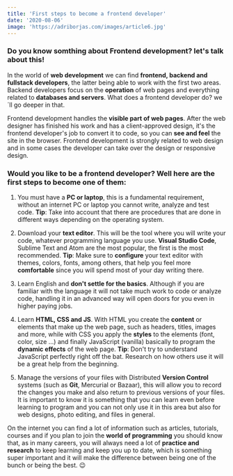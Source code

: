```yaml
---
title: 'First steps to become a frontend developer'
date: '2020-08-06'
image: 'https://adriborjas.com/images/article6.jpg'
---
```

### Do you know somthing about Frontend development? let's talk about this!

In the world of **web development** we can find **frontend, backend and fullstack developers**, the latter being able to work with the first two areas. Backend developers focus on the **operation** of web pages and everything related to **databases and servers**. What does a frontend developer do? we´ll go deeper in that.

Frontend development handles the **visible part of web pages**. After the web designer has finished his work and has a client-approved design, it's the frontend developer's job to convert it to code, so you can **see and feel** the site in the browser. Frontend development is strongly related to web design and in some cases the developer can take over the design or responsive design.
  
### Would you like to be a frontend developer? Well here are the first steps to become one of them:

  1. You must have a **PC or laptop**, this is a fundamental requirement, without an internet PC or laptop you cannot write, analyze and test code. **Tip**: Take into account that there are procedures that are done in different ways depending on the operating system.

  2. Download your **text editor**. This will be the tool where you will write your code, whatever programming language you use. **Visual Studio Code**, Sublime Text and Atom are the most popular, the first is the most recommended. **Tip**: Make sure to **configure** your text editor with themes, colors, fonts, among others, that help you feel more **comfortable** since you will spend most of your day writing there.

  3. Learn English and **don't settle for the basics**. Although if you are familiar with the language it will not take much work to code or analyze code, handling it in an advanced way will open doors for you even in higher paying jobs.

  4. Learn **HTML, CSS and JS**. With HTML you create the **content** or elements that make up the web page, such as headers, titles, images and more, while with CSS you apply the **styles** to the elements (font, color, size ...) and finally JavaScript (vanilla) basically to program the **dynamic effects** of the web page. **Tip**: Don't try to understand JavaScript perfectly right off the bat. Research on how others use it will be a great help from the beginning.

  5. Manage the versions of your files with Distributed **Version Control** systems (such as **Git**, Mercurial or Bazaar), this will allow you to record the changes you make and also return to previous versions of your files. It is important to know it is something that you can learn even before learning to program and you can not only use it in this area but also for web designs, photo editing, and files in general.

On the internet you can find a lot of information such as articles, tutorials, courses and if you plan to join the **world of programming** you should know that, as in many careers, you will always need a lot of **practice and research** to keep learning and keep you up to date, which is something super important and it will make the difference between being one of the bunch or being the best. 😉